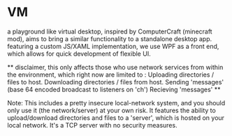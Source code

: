 # VM
a playground like virtual desktop, inspired by ComputerCraft (minecraft mod), aims to bring a similar functionality to a standalone desktop app.
featuring a custom JS/XAML implementation, we use WPF as a front end, which allows for quick development of flexible UI. 


** disclaimer, this only affects those who use network services from within the environment, which right now are limited to : 
  Uploading directories / files to host.
  Downloading directories / files from host.
  Sending 'messages' (base 64 encoded broadcast to listeners on 'ch')
  Recieving 'messages'
**

Note: This includes a pretty insecure local-network system, and you should only use it (the network/server) at your own risk.
It features the ability to upload/download directories and files to a 'server', which is hosted on your local network.
It's a TCP server with no security measures.
